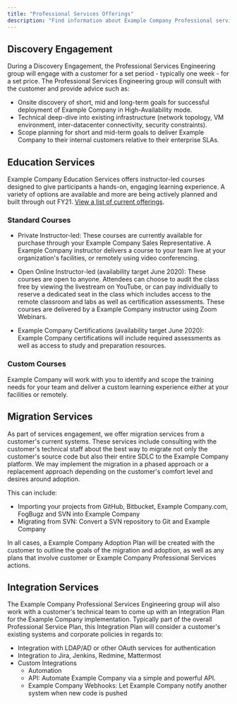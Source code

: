 ```yaml
---
title: "Professional Services Offerings"
description: "Find information about Example Company Professional services Offerings."
---
```


## Discovery Engagement

During a Discovery Engagement, the Professional Services Engineering group will engage with a customer for a set period - typically one week - for a set price.  The Professional Services Engineering group will consult with the customer and provide advice such as:

- Onsite discovery of short, mid and long-term goals for successful deployment of Example Company in High-Availability mode.
- Technical deep-dive into existing infrastructure (network topology, VM environment, inter-datacenter connectivity, security constraints).
- Scope planning for short and mid-term goals to deliver Example Company to their internal customers relative to their enterprise SLAs.

## Education Services

Example Company Education Services offers instructor-led courses designed to give participants a hands-on, engaging learning experience. A variety of options are available and more are being actively planned and built through out FY21. [View a list of current offerings](https://about.example_company.com/services/education/).

### Standard Courses

- Private Instructor-led: These courses are currently available for purchase through your Example Company Sales Representative. A Example Company instructor delivers a course to your team live at your organization's facilities, or remotely using video conferencing.

- Open Online Instructor-led (availability target June 2020): These courses are open to anyone. Attendees can choose to audit the class free by viewing the livestream on YouTube, or can pay individually to reserve a dedicated seat in the class which includes access to the remote classroom and labs as well as certification assessments. These courses are delivered by a Example Company instructor using Zoom Webinars.

- Example Company Certifications (availability target June 2020): Example Company certifications will include required assessments as well as access to study and preparation resources.

### Custom Courses

Example Company will work with you to identify and scope the training needs for your team and deliver a custom learning experience either at your facilities or remotely.

## Migration Services

As part of services engagement, we offer migration services from a customer's current systems.  These services include consulting with the customer's technical staff about the best way to migrate not only the customer's source code but also their entire SDLC to the Example Company platform.  We may implement the migration in a phased approach or a replacement approach depending on the customer's comfort level and desires around adoption.

This can include:

- Importing your projects from GitHub, Bitbucket, Example Company.com, FogBugz and SVN into Example Company
- Migrating from SVN: Convert a SVN repository to Git and Example Company

In all cases, a Example Company Adoption Plan will be created with the customer to outline the goals of the migration and adoption, as well as any plans that involve customer or Example Company Professional Services actions.

## Integration Services

The Example Company Professional Services Engineering group will also work with a customer's technical team to come up with an Integration Plan for the Example Company implementation.  Typically part of the overall Professional Service Plan, this Integration Plan will consider a customer's existing systems and corporate policies in regards to:

- Integration with LDAP/AD or other OAuth services for authentication
- Integration to Jira, Jenkins, Redmine, Mattermost
- Custom Integrations
  - Automation
  - API: Automate Example Company via a simple and powerful API.
  - Example Company Webhooks: Let Example Company notify another system when new code is pushed
